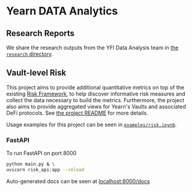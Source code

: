 # Yearn DATA Analytics


## Research Reports

We share the research outputs from the YFI Data Analysis team in [the `research` directory](./research/).


## Vault-level Risk

This project aims to provide additional quantitative metrics on top of the existing [Risk Framework](https://github.com/yearn/yearn-watch/blob/main/utils/risks.json), to help discover informative risk measures and collect the data necessary to build the metrics. 
Furthermore, the project also aims to provide aggregated views for Yearn's Vaults and associated DeFi protocols.
See [the project README](./vault-risk.md) for more details.

Usage examples for this project can be seen in [`examples/risk.ipynb`](./examples/risk.ipynb).


### FastAPI

To run FastAPI on port 8000
```bash
python main.py & \
uvicorn risk_api:app --reload
```
Auto-generated docs can be seen at [localhost:8000/docs](localhost:8000/docs)
